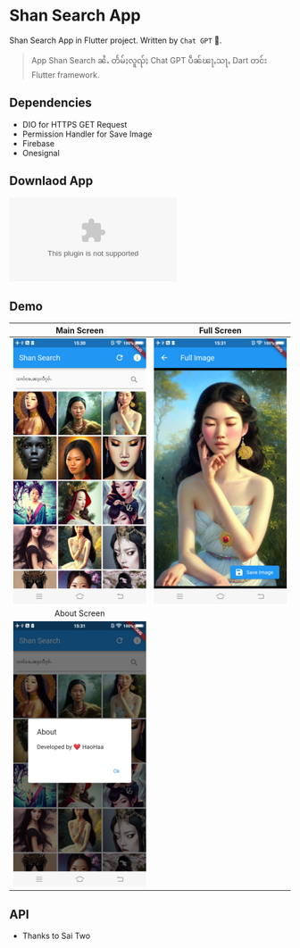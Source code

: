 # Shan Search App
Shan Search App in Flutter project. Written by `Chat GPT` 🤫.
> App Shan Search ၼႆႉ တႅမ်ႈလူၺ်ႈ Chat GPT ပဵၼ်ၽႃႇသႃႇ Dart တင်း Flutter framework.

## Dependencies
- DIO for HTTPS GET Request
- Permission Handler for Save Image
- Firebase
- Onesignal

## Downlaod App
![Apk Here](https://github.com/doublehprojects/shansearch-app/releases/download/v1.0.0/shansearch_v100.apk)

## Demo
| Main Screen | Full Screen |
| :--------: | :-----------: |
| <img src="demo/1.png" width="250px" /> | <img src="demo/2.png" width="250px" /> |
| About Screen |
| <img src="demo/3.png" width="250px" /> |

## API
- Thanks to Sai Two
